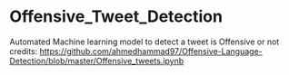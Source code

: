 # Offensive_Tweet_Detection
Automated Machine learning model to detect a tweet is Offensive or not <br>
credits: https://github.com/ahmedhammad97/Offensive-Language-Detection/blob/master/Offensive_tweets.ipynb
